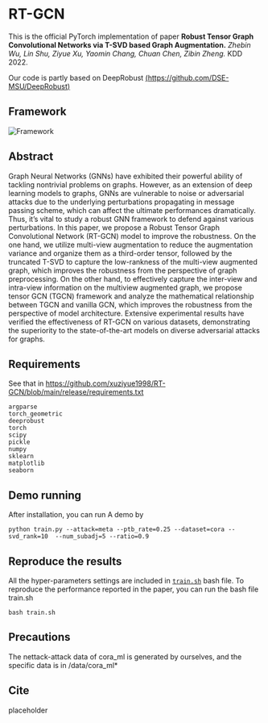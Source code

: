 # RT-GCN

This is the official PyTorch implementation of paper **Robust Tensor Graph Convolutional Networks via T-SVD based Graph Augmentation.** *Zhebin Wu, Lin Shu, Ziyue Xu, Yaomin Chang, Chuan Chen, Zibin Zheng.* KDD 2022. 

Our code is partly based on DeepRobust [(https://github.com/DSE-MSU/DeepRobust)](https://github.com/DSE-MSU/DeepRobust)

## Framework 
![Framework](https://user-images.githubusercontent.com/33544785/170969029-a84aabea-f00e-40c2-9dd6-70f835ec6f42.jpg)

## Abstract 
Graph Neural Networks (GNNs) have exhibited their powerful ability of tackling nontrivial problems on graphs. However, as an extension of deep learning models to graphs, GNNs are vulnerable to noise or adversarial attacks due to the underlying perturbations propagating in message passing scheme, which can affect the ultimate performances dramatically. Thus, it’s vital to study a robust GNN framework to defend against various perturbations. In this paper, we propose a Robust Tensor Graph Convolutional Network (RT-GCN) model to improve the robustness. On the one hand, we utilize multi-view augmentation to reduce the augmentation variance and organize them as a third-order tensor, followed by the truncated T-SVD to capture the low-rankness of the multi-view augmented graph, which improves the robustness from the perspective of graph preprocessing. On the other hand, to effectively capture the inter-view and intra-view information on the multiview augmented graph, we propose tensor GCN (TGCN) framework and analyze the mathematical relationship between TGCN and vanilla GCN, which improves the robustness from the perspective of model architecture. Extensive experimental results have verified the effectiveness of RT-GCN on various datasets, demonstrating the superiority to the state-of-the-art  models on diverse adversarial attacks for graphs.

## Requirements
See that in https://github.com/xuziyue1998/RT-GCN/blob/main/release/requirements.txt
```
argparse
torch_geometric
deeprobust
torch
scipy
pickle
numpy
sklearn
matplotlib
seaborn
```

## Demo running
After installation, you can run A demo by
```
python train.py --attack=meta --ptb_rate=0.25 --dataset=cora --svd_rank=10  --num_subadj=5 --ratio=0.9
```

## Reproduce the results
All the hyper-parameters settings are included in [`train.sh`](https://github.com/xuziyue1998/RT-GCN/blob/main/release/train.sh) bash file.
To reproduce the performance reported in the paper, you can run the bash file train.sh
```
bash train.sh
```

## Precautions
The nettack-attack data of cora_ml is generated by ourselves, and the specific data is in /data/cora_ml*

## Cite
placeholder
